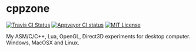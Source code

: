 # cppzone

[![Travis CI Status](https://travis-ci.org/proydakov/cppzone.svg?branch=master)](https://travis-ci.org/proydakov/cppzone)
[![Appveyor CI status](https://ci.appveyor.com/api/projects/status/github/proydakov/cppzone?svg=true)](https://ci.appveyor.com/project/proydakov/cppzone)
[![MIT License](https://img.shields.io/badge/license-MIT-blue.svg)](https://github.com/proydakov/cppzone/blob/master/COPYING)

My ASM/C/C++, Lua, OpenGL, Direct3D experiments for desktop computer. Windows, MacOSX and Linux.
